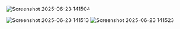 ![Screenshot 2025-06-23 141504](https://github.com/user-attachments/assets/59d0ff4e-b692-4254-a008-f48739971e99)

![Screenshot 2025-06-23 141513](https://github.com/user-attachments/assets/72155eb0-a4d0-4675-b85d-6bba0b8bdfec)
![Screenshot 2025-06-23 141523](https://github.com/user-attachments/assets/58d763ed-5db7-4458-9492-44138e2f6d11)


